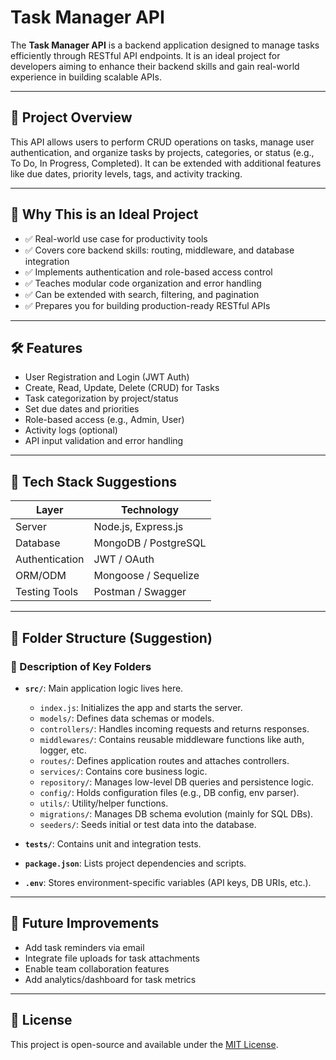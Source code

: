 # Task Manager API

The **Task Manager API** is a backend application designed to manage tasks efficiently through RESTful API endpoints. It is an ideal project for developers aiming to enhance their backend skills and gain real-world experience in building scalable APIs.

---

## 🚀 Project Overview

This API allows users to perform CRUD operations on tasks, manage user authentication, and organize tasks by projects, categories, or status (e.g., To Do, In Progress, Completed). It can be extended with additional features like due dates, priority levels, tags, and activity tracking.

---

## 🎯 Why This is an Ideal Project

- ✅ Real-world use case for productivity tools
- ✅ Covers core backend skills: routing, middleware, and database integration
- ✅ Implements authentication and role-based access control
- ✅ Teaches modular code organization and error handling
- ✅ Can be extended with search, filtering, and pagination
- ✅ Prepares you for building production-ready RESTful APIs

---

## 🛠️ Features

- User Registration and Login (JWT Auth)
- Create, Read, Update, Delete (CRUD) for Tasks
- Task categorization by project/status
- Set due dates and priorities
- Role-based access (e.g., Admin, User)
- Activity logs (optional)
- API input validation and error handling

---

## 🧰 Tech Stack Suggestions

| Layer        | Technology           |
|--------------|----------------------|
| Server       | Node.js, Express.js  |
| Database     | MongoDB / PostgreSQL |
| Authentication | JWT / OAuth       |
| ORM/ODM      | Mongoose / Sequelize |
| Testing Tools| Postman / Swagger    |

---

## 📁 Folder Structure (Suggestion)

### 📝 Description of Key Folders

- **`src/`**: Main application logic lives here.
  - `index.js`: Initializes the app and starts the server.
  - `models/`: Defines data schemas or models.
  - `controllers/`: Handles incoming requests and returns responses.
  - `middlewares/`: Contains reusable middleware functions like auth, logger, etc.
  - `routes/`: Defines application routes and attaches controllers.
  - `services/`: Contains core business logic.
  - `repository/`: Manages low-level DB queries and persistence logic.
  - `config/`: Holds configuration files (e.g., DB config, env parser).
  - `utils/`: Utility/helper functions.
  - `migrations/`: Manages DB schema evolution (mainly for SQL DBs).
  - `seeders/`: Seeds initial or test data into the database.

- **`tests/`**: Contains unit and integration tests.

- **`package.json`**: Lists project dependencies and scripts.

- **`.env`**: Stores environment-specific variables (API keys, DB URIs, etc.).

---

## 📌 Future Improvements

- Add task reminders via email
- Integrate file uploads for task attachments
- Enable team collaboration features
- Add analytics/dashboard for task metrics

---

## 📄 License

This project is open-source and available under the [MIT License](LICENSE).


